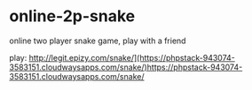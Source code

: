 # online-2p-snake
online two player snake game, play with a friend

play: http://legit.epizy.com/snake/](https://phpstack-943074-3583151.cloudwaysapps.com/snake/)https://phpstack-943074-3583151.cloudwaysapps.com/snake/

